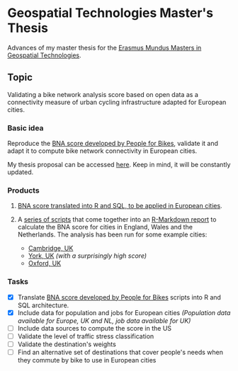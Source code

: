 # Geospatial Technologies Master's Thesis
Advances of my master thesis for the [Erasmus Mundus Masters in Geospatial Technologies](http://mastergeotech.info/).

## Topic

Validating a bike network analysis score based on open data as a connectivity measure of urban cycling infrastructure adapted for European cities.

### Basic idea

Reproduce the [BNA score developed by People for Bikes](https://bna.peopleforbikes.org/#/), validate it and adapt it to compute bike network connectivity in European cities.
 
My thesis proposal can be accessed [here](https://loreabad6.github.io/masters-thesis-geotech/Thesis_Proposal.html). Keep in mind, it will be constantly updated.	

### Products

1. [BNA score translated into R and SQL, to be applied in European cities](https://loreabad6.github.io/masters-thesis-geotech/BNA-Europe.nb.html).
 
2. A [series of scripts](scripts/) that come together into an [R-Markdown report](report/BNA-Report-Template.Rmd) to calculate the BNA score for cities in England, Wales and the Netherlands. The analysis has been run for some example cities:
   - [Cambridge, UK]()
   - [York, UK](https://loreabad6.github.io/masters-thesis-geotech/BNA-Report-York.nb.html) _(with a surprisingly high score)_
   - [Oxford, UK]()

### Tasks

- [X] Translate [BNA score developed by People for Bikes](https://bna.peopleforbikes.org/#/) scripts into R and SQL architecture.
- [X] Include data for population and jobs for European cities _(Population data available for Europe, UK and NL, job data available for UK)_
- [ ] Include data sources to compute the score in the US
- [ ] Validate the level of traffic stress classification
- [ ] Validate the destination's weights
- [ ] Find an alternative set of destinations that cover people's needs when they commute by bike to use in European cities

